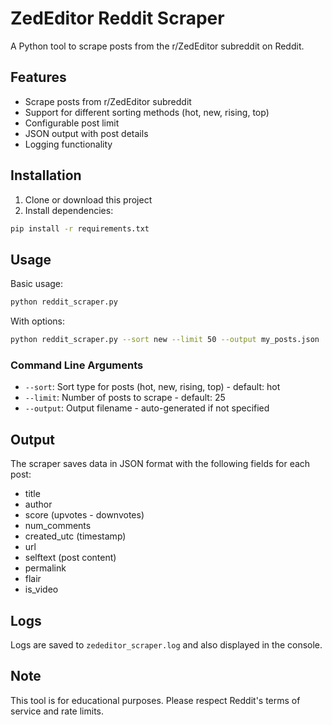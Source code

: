 # ZedEditor Reddit Scraper

A Python tool to scrape posts from the r/ZedEditor subreddit on Reddit.

## Features

- Scrape posts from r/ZedEditor subreddit
- Support for different sorting methods (hot, new, rising, top)
- Configurable post limit
- JSON output with post details
- Logging functionality

## Installation

1. Clone or download this project
2. Install dependencies:
```bash
pip install -r requirements.txt
```

## Usage

Basic usage:
```bash
python reddit_scraper.py
```

With options:
```bash
python reddit_scraper.py --sort new --limit 50 --output my_posts.json
```

### Command Line Arguments

- `--sort`: Sort type for posts (hot, new, rising, top) - default: hot
- `--limit`: Number of posts to scrape - default: 25
- `--output`: Output filename - auto-generated if not specified

## Output

The scraper saves data in JSON format with the following fields for each post:
- title
- author
- score (upvotes - downvotes)
- num_comments
- created_utc (timestamp)
- url
- selftext (post content)
- permalink
- flair
- is_video

## Logs

Logs are saved to `zededitor_scraper.log` and also displayed in the console.

## Note

This tool is for educational purposes. Please respect Reddit's terms of service and rate limits.
